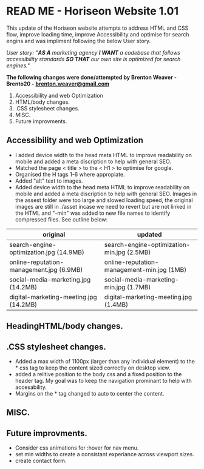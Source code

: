 # READ ME - Horiseon Website 1.01



This update of the Horiseon website attempts to address HTML and CSS flow, improve loading time, improve Accessibility and optimise for search engins and was impliment following the below User story.

*User story: "**AS A** marketing agency **I WANT** a codebase that follows accessibility standards **SO THAT** our own site is optimized for search engines."*

**The following changes were done/attempted by Brenton Weaver - Brento20 - brenton.weaver@gmail.com**

 1. Accessibility and web Optimization
 2. HTML/body changes.
 3. .CSS stylesheet changes.
 4. MISC.
 5. Future improvments.

## Accessibility and web Optimization 

 - I added device width to the head meta HTML to improve readability on mobile and added a meta discription to help with general SEO. 
 - Matched the page < title > to the < H1 > to optimise for google.
 - Organised the H tags 1-6 where appropiate.
 - Added "alt" text to images.
- Added device width to the head meta HTML to improve readability on mobile and added a meta discription to help with general SEO. Images in the assest folder were too large and slowed loading speed, the original images are still in ./asset incase we need to revert but are not linked in the HTML and "-min" was added to new file names to identify compressed files.
See outline below:


|original| updated |
|--|--|
|search-engine-optimization.jpg (14.9MB) | search-engine-optimization-min.jpg (2.5MB)|
|online-reputation-management.jpg (6.9MB) | online-reputation-management-min.jpg (1MB) |
|social-media-marketing.jpg (14.2MB)| social-media-marketing-min.jpg (1.7MB)|
| digital-marketing-meeting.jpg (14.2MB) | digital-marketing-meeting.jpg (1.4MB)|

## HeadingHTML/body changes.


## .CSS stylesheet changes.
- Added a max width of 1100px (larger than any individual element) to the * css tag to keep the content sized correctly on desktop view.
- added a relitive position to the body css and a fixed position to the header tag. My goal was to keep the navigation prominant to help with accesability.
- Margins on the * tag changed to auto to center the content.


## MISC.

## Future improvments.

- Consider css animations for :hover for nav menu.
- set min widths to create a consistant experiance across viewport sizes.
- create contact form.